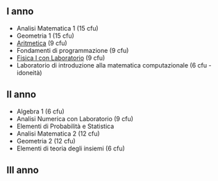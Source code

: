 ## I anno 

- Analisi Matematica 1 (15 cfu)
- Geometria 1 (15 cfu)
- [Aritmetica](./Aritmetica) (9 cfu)
- Fondamenti di programmazione (9 cfu)
- [Fisica I con Laboratorio](./Fisica%201/) (9 cfu)
- Laboratorio di introduzione alla matematica computazionale (6 cfu - idoneità)

## II anno 

- Algebra 1 (6 cfu)
- Analisi Numerica con Laboratorio (9 cfu)
- Elementi di Probabilità e Statistica
- Analisi Matematica 2 (12 cfu)
- Geometria 2 (12 cfu)
- Elementi di teoria degli insiemi (6 cfu)

 ## III anno
